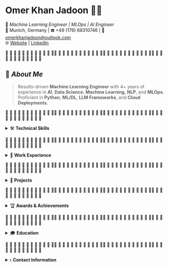 # **Omer Khan Jadoon** 👨‍💻
🎯 *Machine Learning Engineer | MLOps | AI Engineer*  
📍 Munich, Germany | ☎️ +49 (176) 68310746 | 📧 omerkhanjadoon@outlook.com  
🌐 [Website](http://omerkhanjadoon.com) | [LinkedIn](https://www.linkedin.com/in/omerkhanjadoon)  

🔸 🔸 🔸 🔸 🔸 🔸 🔸 🔸 🔸 🔸 🔸 🔸🔸 🔸 🔸 🔸 🔸 🔸 🔸 🔸 🔸 🔸 🔸 🔸🔸 🔸 🔸 🔸 🔸 🔸 🔸 🔸 🔸 🔸 🔸 🔸🔸 🔸 🔸 🔸 🔸 🔸 🔸 🔸 🔸 🔸 🔸 🔸

## 🚀 *About Me*  
> Results-driven **Machine Learning Engineer** with 4+ years of experience in **AI**, **Data Science**, **Machine Learning**, **NLP**, and **MLOps**. Proficient in **Python**, **ML/DL**, **LLM Frameworks**, and **Cloud Deployments**.

🔸 🔸 🔸 🔸 🔸 🔸 🔸 🔸 🔸 🔸 🔸 🔸🔸 🔸 🔸 🔸 🔸 🔸 🔸 🔸 🔸 🔸 🔸 🔸🔸 🔸 🔸 🔸 🔸 🔸 🔸 🔸 🔸 🔸 🔸 🔸🔸 🔸 🔸 🔸 🔸 🔸 🔸 🔸 🔸 🔸 🔸 🔸

<details>
  <summary>🛠️ <strong>Technical Skills</strong></summary>

### **Programming Languages**
`Python` | `JavaScript` | `C/C++` | `Java` | `C#`

### **Frameworks & Tools**
`TensorFlow` | `PyTorch` | `LangChain` | `Streamlit` | `Flask` | `Django`

### **Generative AI Technologies**
`Agentic AI` | `LLMs (Llama3, Mistral, OpenAI, Gemini Pro)` | `Multimodal LLMs` | `VLMs` | `Diffusion Models` | `GANs` | `CrewAI` | `LangGraph` | `Prompt Engineering`

### **Databases**
`Cosmos DB` | `MySQL` | `MongoDB` | `PostgreSQL` | `Firebase` | `SQL` | `ChromaDB` | `Pinecone`

### **Deployment Platforms**
`Azure AI` | `AWS (EC2, Lambda)` | `Hugging Face Spaces` | `Docker` | `Kubernetes` | `GitLab` | `LLMOps`

### **AI Techniques**
`Fine-tuning` | `RAG` | `Vector Embedding` | `NN Optimization` | `Prompt Engineering` | `LLM Evaluation`

### **Web Development & AI Workflows**
`Next.js` | `Flask` | `Django` | `React.js` | `FastAPI` | `Make` | `n8n` | `flowise`

### **Soft Skills**
`Analytical Thinking` | `Problem-Solving` | `Teamwork` | `Leadership` | `Communication` | `Cross-functional Collaboration`
</details>

🔸 🔸 🔸 🔸 🔸 🔸 🔸 🔸 🔸 🔸 🔸 🔸🔸 🔸 🔸 🔸 🔸 🔸 🔸 🔸 🔸 🔸 🔸 🔸🔸 🔸 🔸 🔸 🔸 🔸 🔸 🔸 🔸 🔸 🔸 🔸🔸 🔸 🔸 🔸 🔸 🔸 🔸 🔸 🔸 🔸 🔸 🔸

<details>
  <summary>💼 <strong>Work Experience</strong></summary>

### **SanaExpert GmbH** *(Jan 2025 – Present)*  
*Artificial Intelligence Specialist | Munich, Germany*  
- 🤖 Automated 85%+ of customer support tickets using AI across multiple countries & platforms.  
- 🛠️ Built Custom AI Agent with Advanced RAG & tool-calling, developed backend API with FastAPI.

### **Amidiro GmbH** *(Dec 2023 – Present)*  
*Werkstudent Generative AI & ML Consultant | Aachen, Germany*  
- 🎧 Lead development of Amidiro Audio Assistant boosting lead conversions by 20%.  
- 🚀 Fine-tuned YOLO v9 on FireNet Dataset, automated safety & maintenance reports.  
- 🔄 Built internal RAG pipeline & trained teams on prompt engineering.

### **Remote Native GmbH** *(Apr 2023 – Oct 2023)*  
*Werkstudent AI & Data Science | Munich, Germany*  
- 🛠️ Created synthetic datasets & fine-tuned BERT models for NER tasks.  
- 🎯 Fine-tuned SAM model for image segmentation & developed a 3D object API.

### **Advance Telecom Services (ATS)** *(Jul 2022 – Apr 2023)*  
*AI Engineer | Remote, USA*  
- ☁️ Deployed CV & NLP models on Azure.  
- 🎯 Built advanced recommendation system for automotive dealerships.

### **National Radio & Telecommunication Corp. (NRTC)** *(Oct 2021 – Jun 2022)*  
*Assistant Manager AI Lab | Haripur, Pakistan*  
- 🏢 Built AI & Big Data Lab for KPK Police.  
- 🕵️‍♂️ Developed OSINT tools & crime forecasting AI.

### **Jadoon Technologies Pvt Ltd (JTPL)** *(Nov 2020 – Oct 2021)*  
*Lead Software Engineer | Haripur, Pakistan*  
- 🌐 Built cross-platform applications, AI models for emotion detection & road safety.

</details>

🔸 🔸 🔸 🔸 🔸 🔸 🔸 🔸 🔸 🔸 🔸 🔸🔸 🔸 🔸 🔸 🔸 🔸 🔸 🔸 🔸 🔸 🔸 🔸🔸 🔸 🔸 🔸 🔸 🔸 🔸 🔸 🔸 🔸 🔸 🔸🔸 🔸 🔸 🔸 🔸 🔸 🔸 🔸 🔸 🔸 🔸 🔸

<details>
  <summary>📂 <strong>Projects</strong></summary>

- 🎯 **SanaExpert AI Agent**: Multimodal AI Customer Support | FastAPI | Agentic AI *(Jan 2025 - Mar 2025)*  
- 🎧 **Amidiro Audio Assistant**: AI Call Center Agent | Speech Models *(Jan 2024 - Sep 2024)*  
- 🛒 **Safira.AI**: AI-powered E-commerce | LLMs | Azure AI *(Apr 2023 - Sep 2023)*  
- 🔍 **Product Recommendation & Search**: Image-based recommender *(Jan 2023 - Mar 2023)*  
- 🏗️ **Material Defect Detection**: Deep Learning for construction defects *(Oct 2022 - Dec 2022)*  
- 🧠 **Brain Tumor Detection**: U-Net segmentation model *(Jul 2022 - Sep 2022)*  
- 🕵️ **Facial Recognition & ANPR**: YOLO-face based surveillance *(Jan 2022 - May 2022)*  
- 🛰️ **Criminal Investigation System (CIS)**: OSINT tool with Qlik dashboards *(Nov 2021 - Apr 2022)*  
- 🐄 **Cow Diseases Prediction**: CNN-based skin disease detection *(Nov 2020 - Feb 2021)*  
- 🦴 **Osteoarthritis Detection**: ResNet model for severity classification *(Jan 2020 - May 2020)*

</details>

🔸 🔸 🔸 🔸 🔸 🔸 🔸 🔸 🔸 🔸 🔸 🔸🔸 🔸 🔸 🔸 🔸 🔸 🔸 🔸 🔸 🔸 🔸 🔸🔸 🔸 🔸 🔸 🔸 🔸 🔸 🔸 🔸 🔸 🔸 🔸🔸 🔸 🔸 🔸 🔸 🔸 🔸 🔸 🔸 🔸 🔸 🔸

<details>
  <summary>🏆 <strong>Awards & Achievements</strong></summary>

- 🥇 **Gold Medal/Chancellor Medal**: Top scorer in department *(Oct 2020)*  
- 🏆 **HEC Scholarship Winner**: Merit-based award *(Mar 2018)*  
</details>

🔸 🔸 🔸 🔸 🔸 🔸 🔸 🔸 🔸 🔸 🔸 🔸🔸 🔸 🔸 🔸 🔸 🔸 🔸 🔸 🔸 🔸 🔸 🔸🔸 🔸 🔸 🔸 🔸 🔸 🔸 🔸 🔸 🔸 🔸 🔸🔸 🔸 🔸 🔸 🔸 🔸 🔸 🔸 🔸 🔸 🔸 🔸

<details>
  <summary>🎓 <strong>Education</strong></summary>

- 🎓 **Friedrich-Alexander-Universität (FAU)** *(Oct 2022 – Present)*  
*Master of Science in Artificial Intelligence | Erlangen, Germany*

- 🎓 **The University of Haripur** *(Sep 2016 – Oct 2020)*  
*Bachelor of Science in Software Engineering | Haripur, Pakistan*

</details>

🔸 🔸 🔸 🔸 🔸 🔸 🔸 🔸 🔸 🔸 🔸 🔸🔸 🔸 🔸 🔸 🔸 🔸 🔸 🔸 🔸 🔸 🔸 🔸🔸 🔸 🔸 🔸 🔸 🔸 🔸 🔸 🔸 🔸 🔸 🔸🔸 🔸 🔸 🔸 🔸 🔸 🔸 🔸 🔸 🔸 🔸 🔸

<details>
  <summary>📞 <strong>Contact Information</strong></summary>

- ☎️ **Phone**: +49 (176) 68310746  
- 📧 **Email**: [omerkhanjadoons@gmail.com](mailto:omerkhanjadoons@gmail.com)  
- 🌐 **Website**: [omerkhanjadoon.com](http://omerkhanjadoon.com)  
- 💼 **LinkedIn**: [linkedin.com/in/omerkhanjadoon](https://www.linkedin.com/in/omerkhanjadoon)  
- 📘 **Facebook**: [facebook.com/omerkhanjadoon](https://www.facebook.com/omerkhanjadoon/)  
- 📷 **Instagram**: [instagram.com/omerkhanjadoon](https://www.instagram.com/omerkhanjadoon/)

</details>
